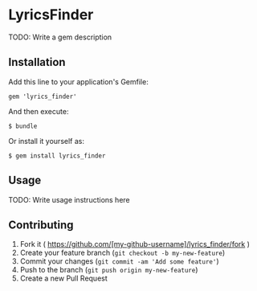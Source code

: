 # LyricsFinder

TODO: Write a gem description

## Installation

Add this line to your application's Gemfile:

    gem 'lyrics_finder'

And then execute:

    $ bundle

Or install it yourself as:

    $ gem install lyrics_finder

## Usage

TODO: Write usage instructions here

## Contributing

1. Fork it ( https://github.com/[my-github-username]/lyrics_finder/fork )
2. Create your feature branch (`git checkout -b my-new-feature`)
3. Commit your changes (`git commit -am 'Add some feature'`)
4. Push to the branch (`git push origin my-new-feature`)
5. Create a new Pull Request
